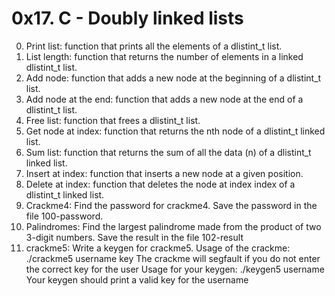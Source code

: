 # 0x17. C - Doubly linked lists

0. Print list: function that prints all the elements of a dlistint_t list.
1. List length: function that returns the number of elements in a linked dlistint_t list.
2. Add node: function that adds a new node at the beginning of a dlistint_t list.
3. Add node at the end: function that adds a new node at the end of a dlistint_t list.
4. Free list: function that frees a dlistint_t list.
5. Get node at index: function that returns the nth node of a dlistint_t linked list.
6. Sum list: function that returns the sum of all the data (n) of a dlistint_t linked list.
7. Insert at index: function that inserts a new node at a given position.
8. Delete at index: function that deletes the node at index index of a dlistint_t linked list.
9. Crackme4: Find the password for crackme4. Save the password in the file 100-password.
10. Palindromes: Find the largest palindrome made from the product of two 3-digit numbers. Save the result in the file 102-result
11. crackme5: Write a keygen for crackme5.
Usage of the crackme: ./crackme5 username key
The crackme will segfault if you do not enter the correct key for the user
Usage for your keygen: ./keygen5 username
Your keygen should print a valid key for the username
